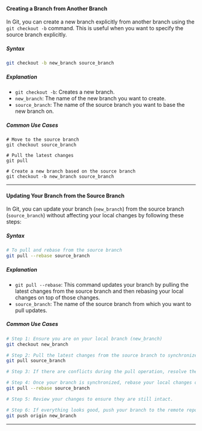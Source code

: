 #### Creating a Branch from Another Branch

In Git, you can create a new branch explicitly from another branch using the `git checkout -b` command. This is useful when you want to specify the source branch explicitly.

##### Syntax
```bash
git checkout -b new_branch source_branch
```

##### Explanation
- `git checkout -b`: Creates a new branch.
- `new_branch`: The name of the new branch you want to create.
- `source_branch`: The name of the source branch you want to base the new branch on.

##### Common Use Cases
```bach
# Move to the source branch
git checkout source_branch

# Pull the latest changes
git pull

# Create a new branch based on the source branch
git checkout -b new_branch source_branch
```
-----
#### Updating Your Branch from the Source Branch

In Git, you can update your branch (`new_branch`) from the source branch (`source_branch`) without affecting your local changes by following these steps:

##### Syntax
```bash
# To pull and rebase from the source branch
git pull --rebase source_branch
```

##### Explanation
- `git pull --rebase`: This command updates your branch by pulling the latest changes from the source branch and then rebasing your local changes on top of those changes.
- `source_branch`: The name of the source branch from which you want to pull updates.

##### Common Use Cases
```bash
# Step 1: Ensure you are on your local branch (new_branch)
git checkout new_branch

# Step 2: Pull the latest changes from the source branch to synchronize
git pull source_branch

# Step 3: If there are conflicts during the pull operation, resolve them.

# Step 4: Once your branch is synchronized, rebase your local changes on top of it
git pull --rebase source_branch

# Step 5: Review your changes to ensure they are still intact.

# Step 6: If everything looks good, push your branch to the remote repository
git push origin new_branch
```
----
